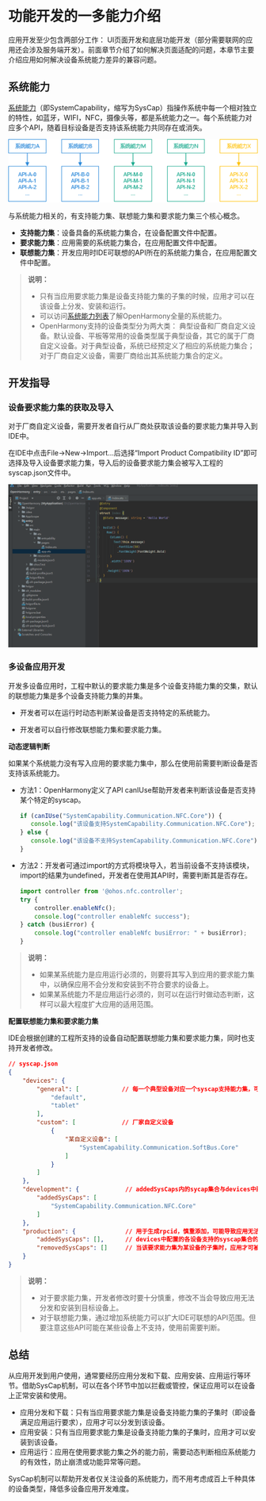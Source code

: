 # 功能开发的一多能力介绍
应用开发至少包含两部分工作： UI页面开发和底层功能开发（部分需要联网的应用还会涉及服务端开发）。前面章节介绍了如何解决页面适配的问题，本章节主要介绍应用如何解决设备系统能力差异的兼容问题。

## 系统能力

[系统能力](../../reference/syscap.md)（即SystemCapability，缩写为SysCap）指操作系统中每一个相对独立的特性，如蓝牙，WIFI，NFC，摄像头等，都是系统能力之一。每个系统能力对应多个API，随着目标设备是否支持该系统能力共同存在或消失。

![系统能力图解](../../reference/figures/image-20220326064841782.png)

与系统能力相关的，有支持能力集、联想能力集和要求能力集三个核心概念。

- **支持能力集**：设备具备的系统能力集合，在设备配置文件中配置。
- **要求能力集**：应用需要的系统能力集合，在应用配置文件中配置。
- **联想能力集**：开发应用时IDE可联想的API所在的系统能力集合，在应用配置文件中配置。

>  **说明：**
>
> - 只有当应用要求能力集是设备支持能力集的子集的时候，应用才可以在该设备上分发、安装和运行。
> - 可以访问[系统能力列表](../../reference/syscap-list.md)了解OpenHarmony全量的系统能力。
> - OpenHarmony支持的设备类型分为两大类： 典型设备和厂商自定义设备。默认设备、平板等常用的设备类型属于典型设备，其它的属于厂商自定义设备。对于典型设备，系统已经预定义了相应的系统能力集合；对于厂商自定义设备，需要厂商给出其系统能力集合的定义。

## 开发指导
 ### 设备要求能力集的获取及导入

对于厂商自定义设备，需要开发者自行从厂商处获取该设备的要求能力集并导入到IDE中。

在IDE中点击File->New->Import...后选择“Import Product Compatibility ID”即可选择及导入设备要求能力集，导入后的设备要求能力集会被写入工程的syscap.json文件中。

![20230920-103626](figures/20230920-103626.gif)
### 多设备应用开发
开发多设备应用时，工程中默认的要求能力集是多个设备支持能力集的交集，默认的联想能力集是多个设备支持能力集的并集。

- 开发者可以在运行时动态判断某设备是否支持特定的系统能力。

- 开发者可以自行修改联想能力集和要求能力集。

**动态逻辑判断**

如果某个系统能力没有写入应用的要求能力集中，那么在使用前需要判断设备是否支持该系统能力。

- 方法1：OpenHarmony定义了API canIUse帮助开发者来判断该设备是否支持某个特定的syscap。

  ```ts
  if (canIUse("SystemCapability.Communication.NFC.Core")) {
     console.log("该设备支持SystemCapability.Communication.NFC.Core");
  } else {
     console.log("该设备不支持SystemCapability.Communication.NFC.Core");
  }
  ```


- 方法2：开发者可通过import的方式将模块导入，若当前设备不支持该模块，import的结果为undefined，开发者在使用其API时，需要判断其是否存在。 

  ```ts
  import controller from '@ohos.nfc.controller';
  try {
      controller.enableNfc();
      console.log("controller enableNfc success");
  } catch (busiError) {
      console.log("controller enableNfc busiError: " + busiError);
  }
  ```

> **说明：**
>
> - 如果某系统能力是应用运行必须的，则要将其写入到应用的要求能力集中，以确保应用不会分发和安装到不符合要求的设备上。
> - 如果某系统能力不是应用运行必须的，则可以在运行时做动态判断，这样可以最大程度扩大应用的适用范围。

**配置联想能力集和要求能力集**

IDE会根据创建的工程所支持的设备自动配置联想能力集和要求能力集，同时也支持开发者修改。 

```json
// syscap.json
{
	"devices": {
		"general": [            // 每一个典型设备对应一个syscap支持能力集，可配置多个典型设备
			"default",
			"tablet"
		],
		"custom": [             // 厂家自定义设备
			{
				"某自定义设备": [
					"SystemCapability.Communication.SoftBus.Core"
				]
			}
		]
	},
	"development": {             // addedSysCaps内的sycap集合与devices中配置的各设备支持的syscap集合的并集共同构成联想能力集
		"addedSysCaps": [
			"SystemCapability.Communication.NFC.Core"
		]
	},
	"production": {              // 用于生成rpcid，慎重添加，可能导致应用无法分发到目标设备上
		"addedSysCaps": [],      // devices中配置的各设备支持的syscap集合的交集，添加addedSysCaps集合再除去removedSysCaps集合，共同构成要求能力集
		"removedSysCaps": []     // 当该要求能力集为某设备的子集时，应用才可被分发到该设备上
	}
}
```

> **说明：**
>
> - 对于要求能力集，开发者修改时要十分慎重，修改不当会导致应用无法分发和安装到目标设备上。
> - 对于联想能力集，通过增加系统能力可以扩大IDE可联想的API范围。但要注意这些API可能在某些设备上不支持，使用前需要判断。 

## 总结

从应用开发到用户使用，通常要经历应用分发和下载、应用安装、应用运行等环节。借助SysCap机制，可以在各个环节中加以拦截或管控，保证应用可以在设备上正常安装和使用。

- 应用分发和下载：只有当应用要求能力集是设备支持能力集的子集时（即设备满足应用运行要求），应用才可以分发到该设备。
- 应用安装：只有当应用要求能力集是设备支持能力集的子集时，应用才可以安装到该设备。
- 应用运行：应用在使用要求能力集之外的能力前，需要动态判断相应系统能力的有效性，防止崩溃或功能异常等问题。

SysCap机制可以帮助开发者仅关注设备的系统能力，而不用考虑成百上千种具体的设备类型，降低多设备应用开发难度。
